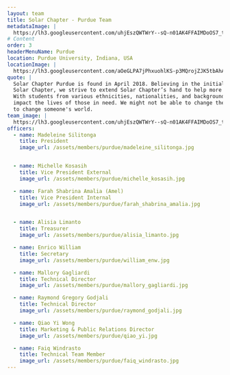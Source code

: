 ```yaml
---
layout: team
title: Solar Chapter - Purdue Team
metadataImage: |
  https://lh3.googleusercontent.com/uhjEszQWTWrY--sQ-n01AK4FFAIMDoOS7_t9aaOoDf6n97Wwe_JGN5vX5NJKoosYK9deL8SBu2cnMtZSCRU7aFiw0DNnlhZ7SiMKYXV4DiEF1S7ftJu0KBzvzfEK4USB1kogE0nMCLptw9bFWQIXRFmRYVltnt374q2ODcXC7GGjq-AGBwynEafUHzGfKFi1brAeAHfY7NTM-RPLAliQE7oidBGsx-puYOc7t7HkZRyO9jg28Gfv3FyJgcEOjPKO7FGbXocZA-Ajs4_eZMsB8GOiDPOyYZ6j3PIYtjxVqLmCrpPDeHDI-Y_PU9bkfqpgofdl_Qh607u3kpDGEDFEPwT-euqEve0sPY9-pZL3e9ms9UCVGuxWP6k207uEA4rzx-6PAxGW33A-TdkyVeibsc6hAHDU571H-n_tBe0uB_X4YtP6-gmVfMd2ekNqECmYlxchUEoHL42h5KvqD3PhBOV8P4penPRoREtOVmXHxcHGSNHbxnPGYft3J8r8y8G6t0jzUFdGKipP26rTS2RZ2G1vQEQhGAprd6rZeNjprVNtaN7l3m6aFVlzDMZZjOZtswhUfWncU7eFS-VCcxDOzQXuahJ_wrsDIfTSxE7n7hVLyY9hgpZoOno50OoU447Da5PiBlQSgyyiqxDDbTtsCEB4xNrcOLe20u2uChAJBpevCagwzpL8CR-RQETa6PhA63I1HCum-WCno1FMCxCFWd-ck4rPAK9uUFyPaFkrH0NGLLqVcz2E1xk=w2692-h2018-no
# Content
order: 3
headerMenuName: Purdue
location: Purdue University, Indiana, USA
locationImage: |
  https://lh3.googleusercontent.com/aOeGLPA7jPhxuohlKS-p3MQrojZJK5tbAhAqc74L86VXcdphmAkbqwQzs2bc1rqMAUfm74rC-lBvHiFlDpdX4Qk4g1JFwX4-WSAW31a8TQaetQG2V6Pwcz9feghuWNrZriF9z2tqhNsf-Rtw6aeSsnWAUdqcPfCLOQaBeu_jI3RAuXU9U-scYgBdLMQsTu1kopL4M7zbkbIPxxrMci_5L6_Tam5pR8WJm9488wOssbUHV3KdfchTfLtVQi_0eGEnpp-t6XpNMX4w2mQbMeDEN2HALJOdWY2XztE5C73O6mc5igu6mliOzvoRaY4TolfRnVO_0MvHfypu8yH0KClwkGxRlYerbqKg1mfwQBb-EF8Vv9Uj71UE1S588LcpF5fhSkEivBu-gWb3Dpd-gSqsYeuQSJdS1hfKBlRnQvq3iqSIK7qTh_6ehWKP0XxXxBZTeA3FPOMVzqqKr4G74cT9WK4bNcf7leKq95LgyQF0c6Tz0iHVPjul5cj8rvS79OGcVju1XTAa69MMnaUiQWRdPQKN5UMLr3MHEtFRU0xdomv-M9DvFSoYIFSRYw5qNBrcZouPu7NRi8S68_MWke9wR1uMQecYfDtzyUIGb15a-MT8TwPf5Q0soCGOkrSNlycg97wrThHh1tVFbToY8rvkvX0iLbJvM9XudCa1loFFPr5h1vuTwUhQGgJ_p1EY1IDcbA9EMRAUPhRsi0rz60H9O1y5Ft0EKb8FN29bQ9pLsfwvkuap1QtU3e0=w888-h500-no
quote: |
  Solar Chapter Purdue is found in April 2018. Believing in the initial work of
  Solar Chapter, we strive to extend Solar Chapter’s hand to help more people around the world.
  With students from various ethnicities, nationalities, and backgrounds, we believe we can help
  impact the lives of those in need. We might not be able to change the world, but we might be able
  to change someone's world.
team_image: |
  https://lh3.googleusercontent.com/uhjEszQWTWrY--sQ-n01AK4FFAIMDoOS7_t9aaOoDf6n97Wwe_JGN5vX5NJKoosYK9deL8SBu2cnMtZSCRU7aFiw0DNnlhZ7SiMKYXV4DiEF1S7ftJu0KBzvzfEK4USB1kogE0nMCLptw9bFWQIXRFmRYVltnt374q2ODcXC7GGjq-AGBwynEafUHzGfKFi1brAeAHfY7NTM-RPLAliQE7oidBGsx-puYOc7t7HkZRyO9jg28Gfv3FyJgcEOjPKO7FGbXocZA-Ajs4_eZMsB8GOiDPOyYZ6j3PIYtjxVqLmCrpPDeHDI-Y_PU9bkfqpgofdl_Qh607u3kpDGEDFEPwT-euqEve0sPY9-pZL3e9ms9UCVGuxWP6k207uEA4rzx-6PAxGW33A-TdkyVeibsc6hAHDU571H-n_tBe0uB_X4YtP6-gmVfMd2ekNqECmYlxchUEoHL42h5KvqD3PhBOV8P4penPRoREtOVmXHxcHGSNHbxnPGYft3J8r8y8G6t0jzUFdGKipP26rTS2RZ2G1vQEQhGAprd6rZeNjprVNtaN7l3m6aFVlzDMZZjOZtswhUfWncU7eFS-VCcxDOzQXuahJ_wrsDIfTSxE7n7hVLyY9hgpZoOno50OoU447Da5PiBlQSgyyiqxDDbTtsCEB4xNrcOLe20u2uChAJBpevCagwzpL8CR-RQETa6PhA63I1HCum-WCno1FMCxCFWd-ck4rPAK9uUFyPaFkrH0NGLLqVcz2E1xk=w2692-h2018-no
officers:
  - name: Madeleine Silitonga
    title: President
    image_url: /assets/members/purdue/madeleine_silitonga.jpg


  - name: Michelle Kosasih
    title: Vice President External
    image_url: /assets/members/purdue/michelle_kosasih.jpg

  - name: Farah Shabrina Amalia (Amel)
    title: Vice President Internal
    image_url: /assets/members/purdue/farah_shabrina_amalia.jpg


  - name: Alisia Limanto
    title: Treasurer
    image_url: /assets/members/purdue/alisia_limanto.jpg

  - name: Enrico William
    title: Secretary
    image_url: /assets/members/purdue/william_enw.jpg

  - name: Mallory Gagliardi
    title: Technical Director
    image_url: /assets/members/purdue/mallory_gagliardi.jpg

  - name: Raymond Gregory Godjali
    title: Technical Director
    image_url: /assets/members/purdue/raymond_godjali.jpg

  - name: Qiao Yi Wong 
    title: Marketing & Public Relations Director 
    image_url: /assets/members/purdue/qiao_yi.jpg

  - name: Faiq Windrasto
    title: Technical Team Member
    image_url: /assets/members/purdue/faiq_windrasto.jpg
---
```

